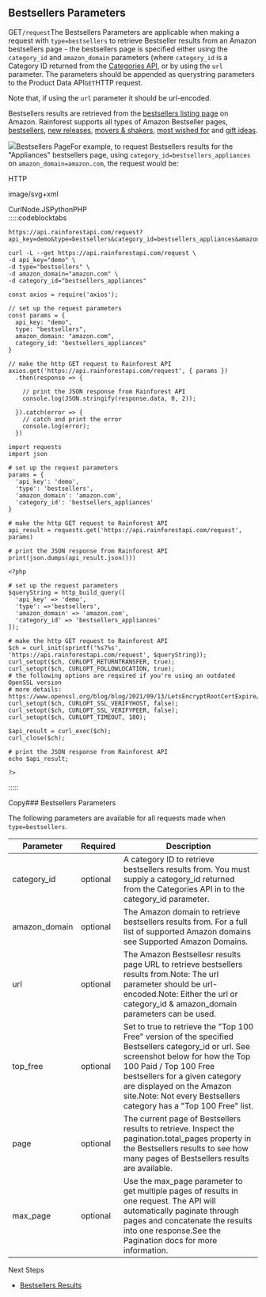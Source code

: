 Bestsellers Parameters
----------------------

GET`/request`The Bestsellers Parameters are applicable when making a request with `type=bestsellers` to retrieve Bestseller results from an Amazon bestsellers page - the bestsellers page is specified either using the `category_id` and `amazon_domain` parameters (where `category_id` is a Category ID returned from the [Categories API](/docs/categories-api/overview), or by using the `url` parameter. The parameters should be appended as querystring parameters to the Product Data API`GET`HTTP request.

Note that, if using the `url` parameter it should be url-encoded.

Bestsellers results are retrieved from the [bestsellers listing page](https://www.amazon.com/Best-Sellers-Appliances/zgbs/appliances/ref=zg_bs_nav_0) on Amazon. Rainforest supports all types of Amazon Bestseller pages, [bestsellers](https://www.amazon.com/Best-Sellers-Appliances/zgbs/appliances/ref=zg_bs_nav_0), [new releases](https://www.amazon.com/gp/new-releases/appliances/ref=zg_bsnr_nav_0), [movers & shakers](https://www.amazon.com/gp/movers-and-shakers/appliances/ref=zg_bsms_nav_0), [most wished for](https://www.amazon.com/gp/most-wished-for/appliances/ref=zg_mw_nav_0) and [gift ideas](https://www.amazon.com/gp/most-gifted/appliances/ref=zg_mg_nav_0).

![](https://apiimages.imgix.net/rainforestapi/images/png/docs/bestsellers.png?auto=format&ixlib=react-9.5.1-beta.1&w=600)Bestsellers PageFor example, to request Bestsellers results for the "Appliances" bestsellers page, using `category_id=bestsellers_appliances` on `amazon_domain=amazon.com`, the request would be:



HTTP



image/svg+xml
































CurlNode.JSPythonPHP  
:::::codeblocktabs


```
https://api.rainforestapi.com/request?api_key=demo&type=bestsellers&category_id=bestsellers_appliances&amazon_domain=amazon.com
```

```
curl -L --get https://api.rainforestapi.com/request \
-d api_key="demo" \
-d type="bestsellers" \
-d amazon_domain="amazon.com" \
-d category_id="bestsellers_appliances"
```

```
const axios = require('axios');

// set up the request parameters
const params = {
  api_key: "demo",
  type: "bestsellers",
  amazon_domain: "amazon.com",
  category_id: "bestsellers_appliances"
}

// make the http GET request to Rainforest API
axios.get('https://api.rainforestapi.com/request', { params })
  .then(response => {

    // print the JSON response from Rainforest API
    console.log(JSON.stringify(response.data, 0, 2));

  }).catch(error => {
    // catch and print the error
    console.log(error);
  })
```

```
import requests
import json

# set up the request parameters
params = {
  'api_key': 'demo',
  'type': 'bestsellers',
  'amazon_domain': 'amazon.com',
  'category_id': 'bestsellers_appliances'
}

# make the http GET request to Rainforest API
api_result = requests.get('https://api.rainforestapi.com/request', params)

# print the JSON response from Rainforest API
print(json.dumps(api_result.json()))
```

```
<?php
      
# set up the request parameters
$queryString = http_build_query([
  'api_key' => 'demo',
  'type': =>'bestsellers',
  'amazon_domain' => 'amazon.com',
  'category_id' => 'bestsellers_appliances'
]);

# make the http GET request to Rainforest API
$ch = curl_init(sprintf('%s?%s', 'https://api.rainforestapi.com/request', $queryString));
curl_setopt($ch, CURLOPT_RETURNTRANSFER, true);
curl_setopt($ch, CURLOPT_FOLLOWLOCATION, true);
# the following options are required if you're using an outdated OpenSSL version
# more details: https://www.openssl.org/blog/blog/2021/09/13/LetsEncryptRootCertExpire/
curl_setopt($ch, CURLOPT_SSL_VERIFYHOST, false);
curl_setopt($ch, CURLOPT_SSL_VERIFYPEER, false);
curl_setopt($ch, CURLOPT_TIMEOUT, 180);

$api_result = curl_exec($ch);
curl_close($ch);

# print the JSON response from Rainforest API
echo $api_result;

?>
```
  
:::::

Copy### Bestsellers Parameters

The following parameters are available for all requests made when `type=bestsellers`.

| Parameter | Required | Description |
| --- | --- | --- |
| category\_id | optional | A category ID to retrieve bestsellers results from. You must supply a category\_id returned from the Categories API in to the category\_id parameter. |
| amazon\_domain | optional | The Amazon domain to retrieve bestsellers results from. For a full list of supported Amazon domains see Supported Amazon Domains. |
| url | optional | The Amazon Bestsellesr results page URL to retrieve bestsellers results from.Note: The url parameter should be url-encoded.Note: Either the url or category\_id & amazon\_domain parameters can be used. |
| top\_free | optional | Set to true to retrieve the "Top 100 Free" version of the specified Bestsellers category\_id or url. See screenshot below for how the Top 100 Paid / Top 100 Free bestsellers for a given category are displayed on the Amazon site.Note: Not every Bestsellers category has a "Top 100 Free" list. |
| page | optional | The current page of Bestsellers results to retrieve. Inspect the pagination.total\_pages property in the Bestsellers results to see how many pages of Bestsellers results are available. |
| max\_page | optional | Use the max\_page parameter to get multiple pages of results in one request. The API will automatically paginate through pages and concatenate the results into one response.See the Pagination docs for more information. |
Next Steps

* [Bestsellers Results](/docs/product-data-api/results/bestsellers)
